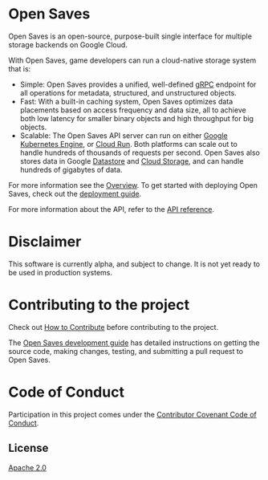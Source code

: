 # Open Saves

Open Saves is an open-source, purpose-built single interface for multiple storage backends on Google Cloud. 

With Open Saves, game developers can run a cloud-native storage system that is:
- Simple: Open Saves provides a unified, well-defined [gRPC](https://grpc.io/) endpoint for all operations for metadata, structured, and unstructured objects.
- Fast: With a built-in caching system, Open Saves optimizes data placements based on access frequency and data size, all to achieve both low latency for smaller binary objects and high throughput for big objects.
- Scalable: The Open Saves API server can run on either [Google Kubernetes Engine](https://cloud.google.com/kubernetes-engine), or [Cloud Run](https://cloud.google.com/run). Both platforms can scale out to handle hundreds of thousands of requests per second. Open Saves also stores data in Google [Datastore](https://cloud.google.com/datastore) and [Cloud Storage](https://cloud.google.com/storage), and can handle hundreds of gigabytes of data.

For more information see the [Overview](./docs/overview.md). To get started with deploying Open Saves, check out the [deployment guide](./docs/deploying.md).

For more information about the API, refer to the [API reference](./docs/reference.md).

# Disclaimer

This software is currently alpha, and subject to change. It is not yet ready to be used in production systems.

# Contributing to the project

Check out [How to Contribute](docs/contributing.md) before contributing to the project.

The [Open Saves development guide](docs/development.md) has detailed instructions on getting the source code, making changes, testing, and submitting a pull request to Open Saves.

# Code of Conduct

Participation in this project comes under the [Contributor Covenant Code of Conduct](docs/code-of-conduct.md).

## License

[Apache 2.0](LICENSE)
